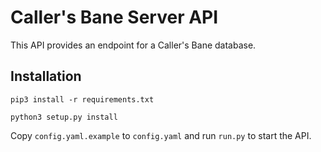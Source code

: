 # Caller's Bane Server API

This API provides an endpoint for a Caller's Bane database.

## Installation

`pip3 install -r requirements.txt`

`python3 setup.py install`

Copy `config.yaml.example` to `config.yaml` and run `run.py` to start the API.
